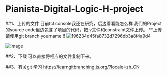 # Pianista-Digital-Logic-H-project

##1、上传的文件
目前tcl console我还在研究，后边看看能怎么样
我们的Project的source code里边包含了项目的代码，把.v文件和constraint文件上传。
**上传请使用git branch yourname   !!
![196234d45fa8732d7296db3a8f4a9d4](https://github.com/Laihb1106205841/Pianista-Digital-Logic-H-project/assets/112929698/197cd229-6726-4cbd-b3b3-883fce342a06)

![image](https://github.com/Laihb1106205841/Pianista-Digital-Logic-H-project/assets/112929698/54c8e3d3-592e-494b-b7d8-682e0e930005)

##2、下载
可以直接将相应的文件复制下来。

##3、有关git 学习
https://learngitbranching.js.org/?locale=zh_CN
